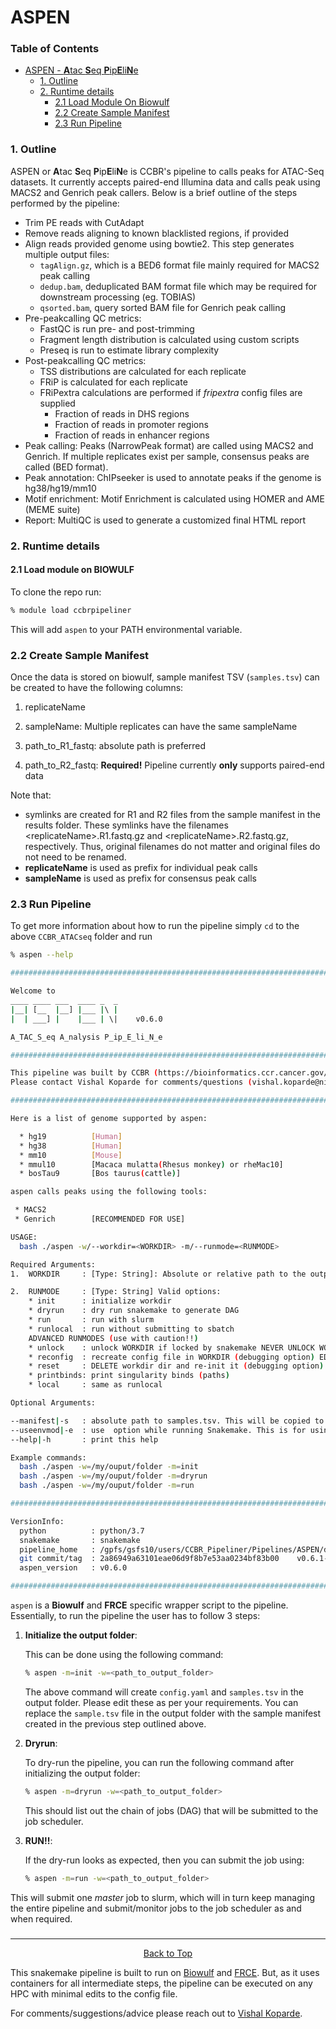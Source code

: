 # **ASPEN**

### Table of Contents
- [ASPEN - **A**tac **S**eq **P**ip**E**li**N**e](#aspen)
    - [1. Outline](#1-outline)
    - [2. Runtime details](#2-runtime-details)
      - [2.1 Load Module On Biowulf](#21-load-module-on-biowulf)
      - [2.2 Create Sample Manifest](#22-create-sample-manifest)
      - [2.3 Run Pipeline](#23-run-pipeline)

### 1. Outline

ASPEN or **A**tac **S**eq **P**ip**E**li**N**e is CCBR's pipeline to calls peaks for ATAC-Seq datasets. It currently accepts paired-end Illumina data and calls peak using MACS2 and Genrich peak callers. Below is a brief outline of the steps performed by the pipeline:

* Trim PE reads with CutAdapt
* Remove reads aligning to known blacklisted regions, if provided
* Align reads provided genome using bowtie2. This step generates multiple output files:
  * `tagAlign.gz`, which is a BED6 format file mainly required for MACS2 peak calling
  * `dedup.bam`, deduplicated BAM format file which may be required for downstream processing (eg. TOBIAS)
  * `qsorted.bam`, query sorted BAM file for Genrich peak calling
* Pre-peakcalling QC metrics:
  * FastQC is run pre- and post-trimming
  * Fragment length distribution is calculated using custom scripts
  * Preseq is run to estimate library complexity
* Post-peakcalling QC metrics:
  * TSS distributions are calculated for each replicate
  * FRiP is calculated for each replicate
  * FRiPextra calculations are performed if _fripextra_ config files are supplied
    * Fraction of reads in DHS regions
    * Fraction of reads in promoter regions
    * Fraction of reads in enhancer regions
* Peak calling: Peaks (NarrowPeak format) are called using MACS2 and Genrich. If multiple replicates exist per sample, consensus peaks are called (BED format).
* Peak annotation: ChIPseeker is used to annotate peaks if the genome is hg38/hg19/mm10
* Motif enrichment: Motif Enrichment is calculated using HOMER and AME (MEME suite)
* Report: MultiQC is used to generate a customized final HTML report

### 2. Runtime details

#### 2.1 Load module on BIOWULF

To clone the repo run:

```bash
% module load ccbrpipeliner
```

This will add `aspen` to your PATH environmental variable.

### 2.2 Create Sample Manifest

Once the data is stored on biowulf, sample manifest TSV (`samples.tsv`) can be created to have the following columns:

1. replicateName

2. sampleName: Multiple replicates can have the same sampleName

3. path_to_R1_fastq: absolute path is preferred

4. path_to_R2_fastq: **Required!** Pipeline currently **only** supports paired-end data

Note that:

* symlinks are created for R1 and R2 files from the sample manifest in the results folder. These symlinks have the filenames \<replicateName\>.R1.fastq.gz and \<replicateName\>.R2.fastq.gz, respectively. Thus, original filenames do not matter and original files do not need to be renamed.
* **replicateName** is used as prefix for individual peak calls
* **sampleName** is used as prefix for consensus peak calls

### 2.3 Run Pipeline

To get more information about how to run the pipeline simply `cd` to the above `CCBR_ATACseq` folder and run

```bash
% aspen --help

##########################################################################################

Welcome to
____ ____ ___  ____ _  _
|__| [__  |__] |___ |\ |
|  | ___] |    |___ | \|    v0.6.0

A_TAC_S_eq A_nalysis P_ip_E_li_N_e

##########################################################################################

This pipeline was built by CCBR (https://bioinformatics.ccr.cancer.gov/ccbr)
Please contact Vishal Koparde for comments/questions (vishal.koparde@nih.gov)

##########################################################################################

Here is a list of genome supported by aspen:

  * hg19          [Human]
  * hg38          [Human]
  * mm10          [Mouse]
  * mmul10        [Macaca mulatta(Rhesus monkey) or rheMac10]
  * bosTau9       [Bos taurus(cattle)]

aspen calls peaks using the following tools:

 * MACS2
 * Genrich        [RECOMMENDED FOR USE]

USAGE:
  bash ./aspen -w/--workdir=<WORKDIR> -m/--runmode=<RUNMODE>

Required Arguments:
1.  WORKDIR     : [Type: String]: Absolute or relative path to the output folder with write permissions.

2.  RUNMODE     : [Type: String] Valid options:
    * init      : initialize workdir
    * dryrun    : dry run snakemake to generate DAG
    * run       : run with slurm
    * runlocal  : run without submitting to sbatch
    ADVANCED RUNMODES (use with caution!!)
    * unlock    : unlock WORKDIR if locked by snakemake NEVER UNLOCK WORKDIR WHERE PIPELINE IS CURRENTLY RUNNING!
    * reconfig  : recreate config file in WORKDIR (debugging option) EDITS TO config.yaml WILL BE LOST!
    * reset     : DELETE workdir dir and re-init it (debugging option) EDITS TO ALL FILES IN WORKDIR WILL BE LOST!
    * printbinds: print singularity binds (paths)
    * local     : same as runlocal

Optional Arguments:

--manifest|-s   : absolute path to samples.tsv. This will be copied to output folder                    (--runmode=init only)
--useenvmod|-e  : use  option while running Snakemake. This is for using modules on HPC instead of containers(default).
--help|-h       : print this help

Example commands:
  bash ./aspen -w=/my/ouput/folder -m=init
  bash ./aspen -w=/my/ouput/folder -m=dryrun
  bash ./aspen -w=/my/ouput/folder -m=run

##########################################################################################

VersionInfo:
  python          : python/3.7
  snakemake       : snakemake
  pipeline_home   : /gpfs/gsfs10/users/CCBR_Pipeliner/Pipelines/ASPEN/dev
  git commit/tag  : 2a86949a63101eae06d9f8b7e53aa0234bf83b00	v0.6.1-13-g2a86949
  aspen_version   : v0.6.0

##########################################################################################
```

`aspen` is a **Biowulf** and **FRCE** specific wrapper script to the pipeline. Essentially, to run the pipeline the user has to follow 3 steps:

1. **Initialize the output folder**:

   This can be done using the following command:

   ```bash
   % aspen -m=init -w=<path_to_output_folder>
   ```

   The above command will create `config.yaml` and `samples.tsv` in the output folder. Please edit these as per your requirements. You can replace the `sample.tsv` file in the output folder with the sample manifest created in the previous step outlined above.

2. **Dryrun**:

   To dry-run the pipeline, you can run the following command after initializing the output folder:

   ```bash
   % aspen -m=dryrun -w=<path_to_output_folder>
   ```

   This should list out the chain of jobs (DAG) that will be submitted to the job scheduler.

3. **RUN!!**:

   If the dry-run looks as expected, then you can submit the job using:

   ```bash
   % aspen -m=run -w=<path_to_output_folder>
   ```

This  will submit one  _master_ job to slurm, which will in turn  keep managing the entire pipeline and submit/monitor jobs to the job scheduler as and when required.

### 

<hr>
<p align="center">
	<a href="#aspen">Back to Top</a>
</p>

This snakemake pipeline is built to run on [Biowulf](https://hpc.nih.gov/) and [FRCE](https://ncifrederick.cancer.gov/staff/frce/). But, as it uses containers for all intermediate steps, the pipeline can be executed on any HPC with minimal edits to the config file.

For comments/suggestions/advice please reach out to [Vishal Koparde](mailto:vishal.koparde@nih.gov).

